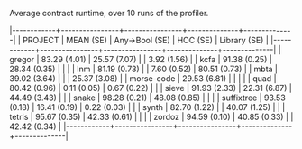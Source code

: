 Average contract runtime, over 10 runs of the profiler.

|------------+----------------+----------------+--------------+--------------|
| PROJECT    | MEAN (SE)      | Any->Bool (SE) | HOC (SE)     | Library (SE) |
|------------+----------------+----------------+--------------+--------------|
| gregor     | 83.29  (4.01)  | 25.57 (7.07)   |              | 3.92 (1.56)  |
| kcfa       | 91.38  (0.25)  | 28.34 (0.35)   |              |              |
| lnm        | 81.19  (0.73)  |                | 7.60 (0.52)  | 80.51 (0.73) |
| mbta       | 39.02  (3.64)  |                |              | 25.37 (3.08) |
| morse-code | 29.53  (6.81)  |                |              |              |
| quad       | 80.42  (0.96)  | 0.11 (0.05)    | 0.67 (0.22)  |              |
| sieve      | 91.93   (2.33) | 22.31 (6.87)   | 44.49 (3.43) |              |
| snake      | 98.28  (0.21)  | 48.08 (0.85)   |              |              |
| suffixtree | 93.53  (0.18)  | 16.41 (0.19)   | 0.22 (0.03)  |              |
| synth      | 82.70  (1.22)  |                | 40.07 (1.25) |              |
| tetris     | 95.67  (0.35)  | 42.33 (0.61)   |              |              |
| zordoz     | 94.59  (0.10)  | 40.85 (0.33)   |              | 42.42 (0.34) |
|------------+----------------+----------------+--------------+--------------|

